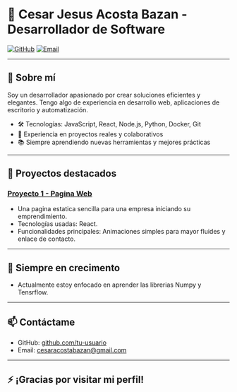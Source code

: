 # 🚀 Cesar Jesus Acosta Bazan - Desarrollador de Software
[![GitHub](https://img.shields.io/badge/GitHub-181717?style=for-the-badge&logo=github&logoColor=white)](https://github.com/CesarAcosta93)
[![Email](https://img.shields.io/badge/Email-D14836?style=for-the-badge&logo=gmail&logoColor=white)](mailto:cesaracostabazan@gmail.com)

---

## 👋 Sobre mí

Soy un desarrollador apasionado por crear soluciones eficientes y elegantes. Tengo algo de experiencia en desarrollo web, aplicaciones de escritorio y automatización.

- 🛠 Tecnologías: JavaScript, React, Node.js, Python, Docker, Git
- 💼 Experiencia en proyectos reales y colaborativos
- 📚 Siempre aprendiendo nuevas herramientas y mejores prácticas

---

## 💼 Proyectos destacados

### [Proyecto 1 - Pagina Web](https://www.mahensa.com)
- Una pagina estatica sencilla para una empresa iniciando su emprendimiento.
- Tecnologías usadas: React.
- Funcionalidades principales: Animaciones simples para mayor fluides y enlace de contacto.

---

## 🌱 Siempre en crecimento

- Actualmente estoy enfocado en aprender las librerias Numpy y Tensrflow.

---

## 📫 Contáctame


- GitHub: [github.com/tu-usuario](https://github.com/CesarAcosta93)
- Email: cesaracostabazan@gmail.com

---

## ⚡ ¡Gracias por visitar mi perfil!

<!--
**CesarAcosta93/CesarAcosta93** is a ✨ _special_ ✨ repository because its `README.md` (this file) appears on your GitHub profile.

Here are some ideas to get you started:

- 🔭 I’m currently working on ...
- 🌱 I’m currently learning ...
- 👯 I’m looking to collaborate on ...
- 🤔 I’m looking for help with ...
- 💬 Ask me about ...
- 📫 How to reach me: ...
- 😄 Pronouns: ...
- ⚡ Fun fact: ...

### [Proyecto 2 - Nombre del Proyecto](https://github.com/tu-usuario/proyecto2)
- Descripción breve del proyecto.
- Tecnologías usadas: Python, Flask, SQLite.
- Funcionalidades principales: API para manejo de datos, interfaz sencilla.

### [Proyecto 3 - Nombre del Proyecto](https://github.com/tu-usuario/proyecto3)
- Descripción breve del proyecto.
- Tecnologías usadas: Docker, Kubernetes.
- Funcionalidades principales: Despliegue automático y escalabilidad.

-->
